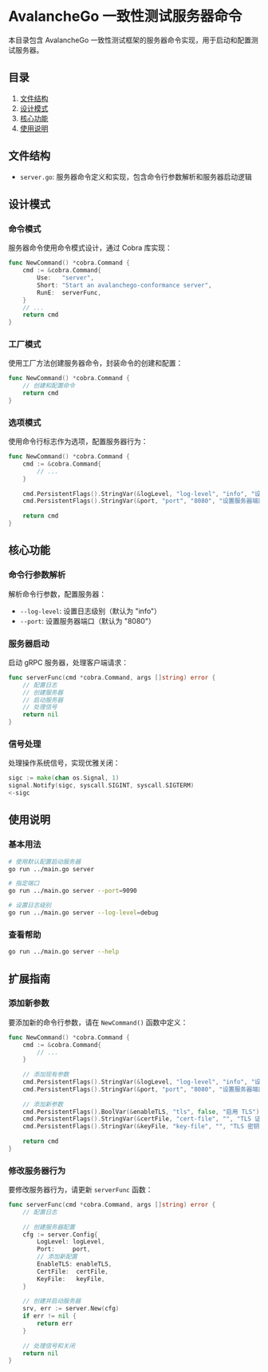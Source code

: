 # AvalancheGo 一致性测试服务器命令

本目录包含 AvalancheGo 一致性测试框架的服务器命令实现，用于启动和配置测试服务器。

## 目录

1. [文件结构](#文件结构)
2. [设计模式](#设计模式)
3. [核心功能](#核心功能)
4. [使用说明](#使用说明)

## 文件结构

- `server.go`: 服务器命令定义和实现，包含命令行参数解析和服务器启动逻辑

## 设计模式

### 命令模式

服务器命令使用命令模式设计，通过 Cobra 库实现：

```go
func NewCommand() *cobra.Command {
    cmd := &cobra.Command{
        Use:   "server",
        Short: "Start an avalanchego-conformance server",
        RunE:  serverFunc,
    }
    // ...
    return cmd
}
```

### 工厂模式

使用工厂方法创建服务器命令，封装命令的创建和配置：

```go
func NewCommand() *cobra.Command {
    // 创建和配置命令
    return cmd
}
```

### 选项模式

使用命令行标志作为选项，配置服务器行为：

```go
func NewCommand() *cobra.Command {
    cmd := &cobra.Command{
        // ...
    }
    
    cmd.PersistentFlags().StringVar(&logLevel, "log-level", "info", "设置日志级别")
    cmd.PersistentFlags().StringVar(&port, "port", "8080", "设置服务器端口")
    
    return cmd
}
```

## 核心功能

### 命令行参数解析

解析命令行参数，配置服务器：

- `--log-level`: 设置日志级别（默认为 "info"）
- `--port`: 设置服务器端口（默认为 "8080"）

### 服务器启动

启动 gRPC 服务器，处理客户端请求：

```go
func serverFunc(cmd *cobra.Command, args []string) error {
    // 配置日志
    // 创建服务器
    // 启动服务器
    // 处理信号
    return nil
}
```

### 信号处理

处理操作系统信号，实现优雅关闭：

```go
sigc := make(chan os.Signal, 1)
signal.Notify(sigc, syscall.SIGINT, syscall.SIGTERM)
<-sigc
```

## 使用说明

### 基本用法

```bash
# 使用默认配置启动服务器
go run ../main.go server

# 指定端口
go run ../main.go server --port=9090

# 设置日志级别
go run ../main.go server --log-level=debug
```

### 查看帮助

```bash
go run ../main.go server --help
```

## 扩展指南

### 添加新参数

要添加新的命令行参数，请在 `NewCommand()` 函数中定义：

```go
func NewCommand() *cobra.Command {
    cmd := &cobra.Command{
        // ...
    }
    
    // 添加现有参数
    cmd.PersistentFlags().StringVar(&logLevel, "log-level", "info", "设置日志级别")
    cmd.PersistentFlags().StringVar(&port, "port", "8080", "设置服务器端口")
    
    // 添加新参数
    cmd.PersistentFlags().BoolVar(&enableTLS, "tls", false, "启用 TLS")
    cmd.PersistentFlags().StringVar(&certFile, "cert-file", "", "TLS 证书文件路径")
    cmd.PersistentFlags().StringVar(&keyFile, "key-file", "", "TLS 密钥文件路径")
    
    return cmd
}
```

### 修改服务器行为

要修改服务器行为，请更新 `serverFunc` 函数：

```go
func serverFunc(cmd *cobra.Command, args []string) error {
    // 配置日志
    
    // 创建服务器配置
    cfg := server.Config{
        LogLevel: logLevel,
        Port:     port,
        // 添加新配置
        EnableTLS: enableTLS,
        CertFile:  certFile,
        KeyFile:   keyFile,
    }
    
    // 创建并启动服务器
    srv, err := server.New(cfg)
    if err != nil {
        return err
    }
    
    // 处理信号和关闭
    return nil
}
```

